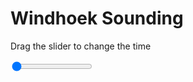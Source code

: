<h1>Windhoek Sounding</h1>
<p>Drag the slider to change the time</p>

<div class="slidecontainer">
<input oninput='setImage(this)' class="slider" type="range" min="0" max="9" value="0" step="1" />
<img id='img'/>
</div>

<script>
var img = document.getElementById('img');
var img_array = ['/assets/images/skwt/skd_windhoek_wrfout_d01_2020-06-18_12:00:00.png',
'/assets/images/skwt/skd_windhoek_wrfout_d01_2020-06-18_18:00:00.png',
'/assets/images/skwt/skd_windhoek_wrfout_d01_2020-06-19_00:00:00.png',
'/assets/images/skwt/skd_windhoek_wrfout_d01_2020-06-19_06:00:00.png',
'/assets/images/skwt/skd_windhoek_wrfout_d01_2020-06-19_12:00:00.png',
'/assets/images/skwt/skd_windhoek_wrfout_d01_2020-06-19_18:00:00.png',
'/assets/images/skwt/skd_windhoek_wrfout_d01_2020-06-20_00:00:00.png',
'/assets/images/skwt/skd_windhoek_wrfout_d01_2020-06-20_06:00:00.png',
'/assets/images/skwt/skd_windhoek_wrfout_d01_2020-06-20_12:00:00.png',];
function setImage(obj)
{
        var value = obj.value;
        img.src = img_array[value];

}
</script>
